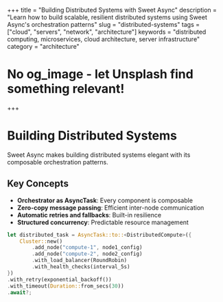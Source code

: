 +++
title = "Building Distributed Systems with Sweet Async"
description = "Learn how to build scalable, resilient distributed systems using Sweet Async's orchestration patterns"
slug = "distributed-systems"
tags = ["cloud", "servers", "network", "architecture"]
keywords = "distributed computing, microservices, cloud architecture, server infrastructure"
category = "architecture"
# No og_image - let Unsplash find something relevant!
+++

# Building Distributed Systems

Sweet Async makes building distributed systems elegant with its composable orchestration patterns.

## Key Concepts

- **Orchestrator as AsyncTask**: Every component is composable
- **Zero-copy message passing**: Efficient inter-node communication
- **Automatic retries and fallbacks**: Built-in resilience
- **Structured concurrency**: Predictable resource management

```rust
let distributed_task = AsyncTask::to::<DistributedCompute>({
    Cluster::new()
        .add_node("compute-1", node1_config)
        .add_node("compute-2", node2_config)
        .with_load_balancer(RoundRobin)
        .with_health_checks(interval_5s)
})
.with_retry(exponential_backoff())
.with_timeout(Duration::from_secs(30))
.await?;
```
